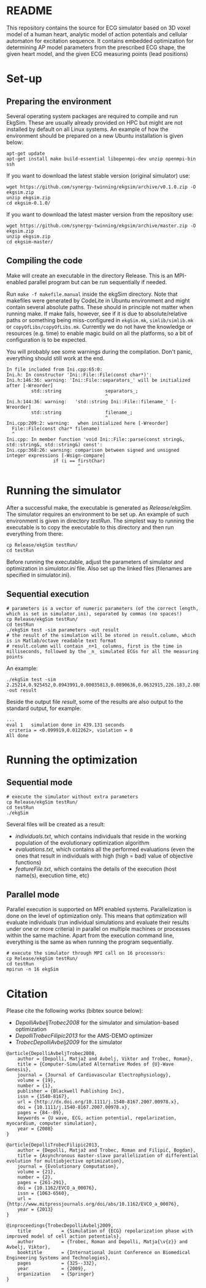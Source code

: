 # README #

This repository contains the source for ECG simulator based on 3D voxel model of a human heart, analytic model of action potentials and cellular automaton for excitation sequence. It contains embedded optimization for determining AP model parameters from the prescribed ECG shape, the given heart model, and the given ECG measuring points (lead positions)

# Set-up

## Preparing the environment

Several operating system packages are required to compile and run EkgSim. 
These are usually already provided on HPC but might are not installed by default on all Linux systems. 
An example of how the environment should be prepared on a new Ubuntu installation is given below:

~~~
apt-get update
apt-get install make build-essential libopenmpi-dev unzip openmpi-bin ssh
~~~

If you want to download the latest stable version (original simulator) use:
~~~
wget https://github.com/synergy-twinning/ekgsim/archive/v0.1.0.zip -O ekgsim.zip
unzip ekgsim.zip
cd ekgsim-0.1.0/
~~~

If you want to download the latest master version from the repository use:
~~~
wget https://github.com/synergy-twinning/ekgsim/archive/master.zip -O ekgsim.zip
unzip ekgsim.zip
cd ekgsim-master/
~~~

## Compiling the code

Make will create an executable in the directory Release. This is an MPI-enabled parallel program but can be run sequentially if needed.

Run `make -f makefile.manual` inside the ekgSim directory.
Note that makefiles were generated by CodeLite in Ubuntu environment and might contain several absolute paths. These should in principle not matter when running make. If make fails, however, see if it is due to absolute/relative paths or something being miss-configured in `ekgSim.mk`, `simlib/simlib.mk` or `copyOfLibs/copyOfLibs.mk`. Currently we do not have the knowledge or resources (e.g. time) to enable magic build on all the platforms, so a bit of configuration is to be expected.

You will probably see some warnings during the compilation. Don't panic, everything should still work at the end.
```
In file included from Ini.cpp:65:0:
Ini.h: In constructor 'Ini::File::File(const char*)':
Ini.h:146:36: warning: 'Ini::File::separators_' will be initialized after [-Wreorder]
         std::string                separators_;
                                    ^
Ini.h:144:36: warning:   'std::string Ini::File::filename_' [-Wreorder]
         std::string                filename_;
                                    ^
Ini.cpp:209:2: warning:   when initialized here [-Wreorder]
  File::File(const char* filename)
  ^
Ini.cpp: In member function 'void Ini::File::parse(const string&, std::string&, std::string&) const':
Ini.cpp:368:26: warning: comparison between signed and unsigned integer expressions [-Wsign-compare]
                 if (i == firstChar)
                          ^
```

# Running the simulator

After a successful make, the executable is generated as *Release/ekgSim*.
The simulator requires an environment to be set up. An example of such environment is given in directory *testRun*. The simplest way to running the executable is to copy the executable to this directory and then run everything from there:
~~~
cp Release/ekgSim testRun/
cd testRun
~~~
Before running the executable, adjust the parameters of simulator and optimization in *simulator.ini* file.
Also set up the linked files (filenames are specified in simulator.ini).

## Sequential execution

~~~~
# parameters is a vector of numeric parameters (of the correct length, which is set in simulator.ini), separated by commas (no spaces!)
cp Release/ekgSim testRun/
cd testRun
./ekgSim test -sim parameters -out result
# the result of the simulation will be stored in result.column, which is in Matlab/octave readable text format
# result.column will contain _n+1_ columns, first is the time in milliseconds, followed by the _n_ simulated ECGs for all the measuring points
~~~~

An example:
~~~~
./ekgSim test -sim 2.25214,0.925452,0.0943991,0.00035813,0.0890636,0.0632915,226.183,2.08002,0.857738,0.162565,0.000369406,0.0965625,0.0523254,232.278,3.07406,0.855509,0.125351,0.000710767,0.0720323,0.0187579,200.93 -out result
~~~~

Beside the output file *result*, some of the results are also output to the standard output, for example:
~~~~
...
eval 1   simulation done in 439.131 seconds
 criteria = <0.099919,0.012262>, violation = 0
All done
~~~~

# Running the optimization
## Sequential mode

~~~~
# execute the simulator without extra parameters
cp Release/ekgSim testRun/
cd testRun
./ekgSim
~~~~

Several files will be created as a result: 
- _individuals.txt_, which contains individuals that reside in the working population of the evolutionary optimization algorithm 
- _evaluations.txt_, which contains all the performed evaluations (even the ones that result in individuals with high (high = bad) value of objective functions)
- _featureFile.txt_, which contains the details of the execution (host name(s), execution time, etc)

## Parallel mode

Parallel execution is supported on MPI enabled systems. Parallelization is done on the level of optimization only. This means that optimization will evaluate individuals (run individual simulations and evaluate their results under one or more criteria) in parallel on multiple machines or processes within the same machine. Apart from the execution command line, everything is the same as when running the program sequentially.

~~~~
# execute the simulator through MPI call on 16 processors:
cp Release/ekgSim testRun/
cd testRun
mpirun -n 16 ekgSim
~~~~

# Citation
Please cite the following works (bibtex source below):

- _DepolliAvbeljTrobec2008_ for the simulator and simulation-based optimization
- _DepolliTrobecFilipic2013_ for the AMS-DEMO optimizer
- _TrobecDepolliAvbelj2009_ for the simulator

```
@article{DepolliAvbeljTrobec2008,
    author = {Depolli, Matjaž and Avbelj, Viktor and Trobec, Roman},
    title = {Computer-Simulated Alternative Modes of {U}-Wave Genesis},
    journal = {Journal of Cardiovascular Electrophysiology},
    volume = {19},
    number = {1},
    publisher = {Blackwell Publishing Inc},
    issn = {1540-8167},
    url = {http://dx.doi.org/10.1111/j.1540-8167.2007.00978.x},
    doi = {10.1111/j.1540-8167.2007.00978.x},
    pages = {84--89},
    keywords = {U wave, ECG, action potential, repolarization, myocardium, computer simulation},
    year = {2008}
}

@article{DepolliTrobecFilipic2013,
    author = {Depolli, Matjaž and Trobec, Roman and Filipič, Bogdan},
    title = {Asynchronous master-slave parallelization of differential evolution for multiobjective optimization},
    journal = {Evolutionary Computation},
    volume = {21},
    number = {2},
    pages = {261-291},
    doi = {10.1162/EVCO_a_00076},
    issn = {1063-6560},
    url = {http://www.mitpressjournals.org/doi/abs/10.1162/EVCO_a_00076},
    year = {2013}
}

@inproceedings{TrobecDepolliAvbelj2009,
    title           = {Simulation of {ECG} repolarization phase with improved model of cell action potentials},
    author          = {Trobec, Roman and Depolli, Matja{\v{z}} and Avbelj, Viktor},
    booktitle       = {International Joint Conference on Biomedical Engineering Systems and Technologies},
    pages           = {325--332},
    year            = {2009},
    organization    = {Springer}
}
```
